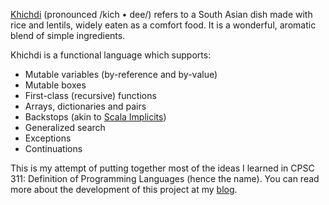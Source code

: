 [Khichdi](https://en.wikipedia.org/wiki/Khichdi_(dish)) (pronounced /kich • dee/) refers to a South Asian dish made with rice and lentils, widely eaten as a comfort food. It is a wonderful, aromatic blend of simple ingredients.

Khichdi is a functional language which supports:
- Mutable variables (by-reference and by-value)
- Mutable boxes
- First-class (recursive) functions
- Arrays, dictionaries and pairs
- Backstops (akin to [Scala Implicits](https://www.google.com/url?sa=t&rct=j&q=&esrc=s&source=web&cd=&ved=2ahUKEwi1m4KSzMeEAxVXIjQIHcvFDZUQFnoECAcQAQ&url=https%3A%2F%2Fdocs.scala-lang.org%2Ftour%2Fimplicit-parameters.html&usg=AOvVaw0YCR6w7GTXGLMYnGvj6ZZ-&opi=89978449))
- Generalized search
- Exceptions
- Continuations

This is my attempt of putting together most of the ideas I learned in CPSC 311: Definition of Programming Languages (hence the name). You can read more about the development of this project at my [blog](https://kumarpit.github.io/posts/khichdi/).
